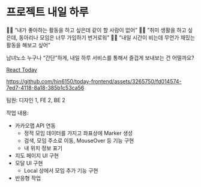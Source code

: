 # 프로젝트 내일 하루

🧑🏻 “내가 좋아하는 활동을 하고 싶은데 같이 할 사람이 없어”
🧑🏼 ”취미 생활을 하고 싶은데, 동아리나 모임은 너무 가입하기 번거로워”
👩🏻 ”내일 시간이 비는데 무언가 재밌는 활동을 해보고 싶어”

남녀노소 누구나 “간단”하게, 내일 하루 서비스를 통해서 즐겁게 보내보는 건 어떨까요?

[React Today](https://today-frontend-seven.vercel.app/)

https://github.com/hin6150/today-frontend/assets/3265750/fd014574-7ed7-4118-8a18-385b1c53ca56



팀원: 디자인 1, FE 2, BE 2

작업 내용:

- 카카오맵 API 연동
    - 정적 모임 데이터를 가지고 좌표상에 Marker 생성
    - 검색, 모임 주소로 이동, MouseOver 등 기능 구현
    - 내 위치 정보 표기
- 지도 페이지 UI 구현
- 모달 UI 구현
    - Local 상에서 모임 추가 기능 구현
- 반응형 작업
